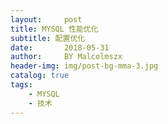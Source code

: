 ```yaml
---
layout:     post
title: MYSQL 性能优化
subtitle: 配置优化
date:       2018-05-31
author:     BY Malcolmszx
header-img: img/post-bg-mma-3.jpg
catalog: true
tags:
    - MYSQL
    - 技术
---
```

